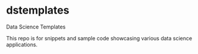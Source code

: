 # dstemplates
Data Science Templates

This repo is for snippets and sample code showcasing various data science applications.

